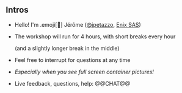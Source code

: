 ## Intros

- Hello! I'm .emoji[🐳] Jérôme ([@jpetazzo](https://twitter.com/jpetazzo), [Enix SAS](https://enix.io/))

- The workshop will run for 4 hours, with short breaks every hour

  (and a slightly longer break in the middle)

- Feel free to interrupt for questions at any time

- *Especially when you see full screen container pictures!*

- Live feedback, questions, help: @@CHAT@@
